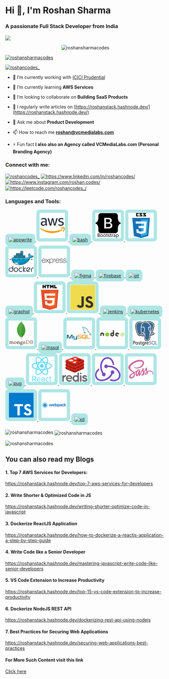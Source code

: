 <h1 align="left">Hi 👋, I'm Roshan Sharma</h1>
<h3 align="left">A passionate Full Stack Developer from India</h3>
<img src="https://i.pinimg.com/originals/e8/f4/53/e8f453469a3ec97ecd354df465d73913.gif" width="400px" align="center"/>

<p align="center"> <img src="https://komarev.com/ghpvc/?username=roshansharmacodes&label=Profile%20views&color=0e75b6&style=flat" alt="roshansharmacodes" /> </p>

<p align="left"> <a href="https://github.com/ryo-ma/github-profile-trophy"><img src="https://github-profile-trophy.vercel.app/?username=roshansharmacodes" alt="roshansharmacodes" /></a> </p>

<p align="left"> <a href="https://twitter.com/roshancodes_" target="blank"><img src="https://img.shields.io/twitter/follow/roshancodes_?logo=twitter&style=for-the-badge" alt="roshancodes_" /></a> </p>

- 🔭 I’m currently working with [ICICI Prudential](https://www.iciciprulife.com/)

- 🌱 I’m currently learning **AWS Services**

- 👯 I’m looking to collaborate on **Building SaaS Products**

- 📝 I regularly write articles on [https://roshanstack.hashnode.dev/](https://roshanstack.hashnode.dev/)

- 💬 Ask me about **Product Development**

- 📫 How to reach me **roshan@vcmedialabs.com**

- ⚡ Fun fact **I also also an Agency called VCMediaLabs.com (Personal Branding Agency)**

<h3 align="left">Connect with me:</h3>
<p align="left">
<a href="https://twitter.com/roshancodes_" target="blank"><img align="center" src="https://raw.githubusercontent.com/rahuldkjain/github-profile-readme-generator/master/src/images/icons/Social/twitter.svg" alt="roshancodes_" height="30" width="40" /></a>
<a href="https://linkedin.com/in/https://www.linkedin.com/in/roshancodes/" target="blank"><img align="center" src="https://raw.githubusercontent.com/rahuldkjain/github-profile-readme-generator/master/src/images/icons/Social/linked-in-alt.svg" alt="https://www.linkedin.com/in/roshancodes/" height="30" width="40" /></a>
<a href="https://instagram.com/https://www.instagram.com/roshan.codes/" target="blank"><img align="center" src="https://raw.githubusercontent.com/rahuldkjain/github-profile-readme-generator/master/src/images/icons/Social/instagram.svg" alt="https://www.instagram.com/roshan.codes/" height="30" width="40" /></a>
<a href="https://www.leetcode.com/https://leetcode.com/roshancodes_/" target="blank"><img align="center" src="https://raw.githubusercontent.com/rahuldkjain/github-profile-readme-generator/master/src/images/icons/Social/leet-code.svg" alt="https://leetcode.com/roshancodes_/" height="30" width="40" /></a>
</p>

<h3 align="left">Languages and Tools:</h3>
    <p align="left"> <a href="https://appwrite.io" target="_blank" rel="noreferrer"> <img style="padding:10px;width:80px;height:80px;background-color:#aee6e4;border-radius:10px;" src="https://www.vectorlogo.zone/logos/appwriteio/appwriteio-icon.svg" alt="appwrite" width="40" height="40"/> </a> <a href="https://aws.amazon.com" target="_blank" rel="noreferrer"> <img style="padding:10px;width:80px;height:80px;background-color:#aee6e4;border-radius:10px;" src="https://raw.githubusercontent.com/devicons/devicon/master/icons/amazonwebservices/amazonwebservices-original-wordmark.svg" alt="aws" width="40" height="40"/> </a> <a href="https://www.gnu.org/software/bash/" target="_blank" rel="noreferrer"> <img style="padding:10px;width:80px;height:80px;background-color:#aee6e4;border-radius:10px;" src="https://www.vectorlogo.zone/logos/gnu_bash/gnu_bash-icon.svg" alt="bash" width="40" height="40"/> </a> <a href="https://getbootstrap.com" target="_blank" rel="noreferrer"> <img style="padding:10px;width:80px;height:80px;background-color:#aee6e4;border-radius:10px;" src="https://raw.githubusercontent.com/devicons/devicon/master/icons/bootstrap/bootstrap-plain-wordmark.svg" alt="bootstrap" width="40" height="40"/> </a> <a href="https://www.w3schools.com/css/" target="_blank" rel="noreferrer"> <img style="padding:10px;width:80px;height:80px;background-color:#aee6e4;border-radius:10px;" src="https://raw.githubusercontent.com/devicons/devicon/master/icons/css3/css3-original-wordmark.svg" alt="css3" width="40" height="40"/> </a> <a href="https://www.docker.com/" target="_blank" rel="noreferrer"> <img style="padding:10px;width:80px;height:80px;background-color:#aee6e4;border-radius:10px;" src="https://raw.githubusercontent.com/devicons/devicon/master/icons/docker/docker-original-wordmark.svg" alt="docker" width="40" height="40"/> </a> <a href="https://expressjs.com" target="_blank" rel="noreferrer"> <img style="padding:10px;width:80px;height:80px;background-color:#aee6e4;border-radius:10px;" src="https://raw.githubusercontent.com/devicons/devicon/master/icons/express/express-original-wordmark.svg" alt="express" width="40" height="40"/> </a> <a href="https://www.figma.com/" target="_blank" rel="noreferrer"> <img style="padding:10px;width:80px;height:80px;background-color:#aee6e4;border-radius:10px;" src="https://www.vectorlogo.zone/logos/figma/figma-icon.svg" alt="figma" width="40" height="40"/> </a> <a href="https://firebase.google.com/" target="_blank" rel="noreferrer"> <img style="padding:10px;width:80px;height:80px;background-color:#aee6e4;border-radius:10px;" src="https://www.vectorlogo.zone/logos/firebase/firebase-icon.svg" alt="firebase" width="40" height="40"/> </a> <a href="https://git-scm.com/" target="_blank" rel="noreferrer"> <img style="padding:10px;width:80px;height:80px;background-color:#aee6e4;border-radius:10px;" src="https://www.vectorlogo.zone/logos/git-scm/git-scm-icon.svg" alt="git" width="40" height="40"/> </a> <a href="https://graphql.org" target="_blank" rel="noreferrer"> <img style="padding:10px;width:80px;height:80px;background-color:#aee6e4;border-radius:10px;" src="https://www.vectorlogo.zone/logos/graphql/graphql-icon.svg" alt="graphql" width="40" height="40"/> </a> <a href="https://www.w3.org/html/" target="_blank" rel="noreferrer"> <img style="padding:10px;width:80px;height:80px;background-color:#aee6e4;border-radius:10px;" src="https://raw.githubusercontent.com/devicons/devicon/master/icons/html5/html5-original-wordmark.svg" alt="html5" width="40" height="40"/> </a> <a href="https://developer.mozilla.org/en-US/docs/Web/JavaScript" target="_blank" rel="noreferrer"> <img style="padding:10px;width:80px;height:80px;background-color:#aee6e4;border-radius:10px;" src="https://raw.githubusercontent.com/devicons/devicon/master/icons/javascript/javascript-original.svg" alt="javascript" width="40" height="40"/> </a> <a href="https://www.jenkins.io" target="_blank" rel="noreferrer"> <img style="padding:10px;width:80px;height:80px;background-color:#aee6e4;border-radius:10px;" src="https://www.vectorlogo.zone/logos/jenkins/jenkins-icon.svg" alt="jenkins" width="40" height="40"/> </a> <a href="https://kubernetes.io" target="_blank" rel="noreferrer"> <img style="padding:10px;width:80px;height:80px;background-color:#aee6e4;border-radius:10px;" src="https://www.vectorlogo.zone/logos/kubernetes/kubernetes-icon.svg" alt="kubernetes" width="40" height="40"/> </a> <a href="https://www.mongodb.com/" target="_blank" rel="noreferrer"> <img style="padding:10px;width:80px;height:80px;background-color:#aee6e4;border-radius:10px;" src="https://raw.githubusercontent.com/devicons/devicon/master/icons/mongodb/mongodb-original-wordmark.svg" alt="mongodb" width="40" height="40"/> </a> <a href="https://www.microsoft.com/en-us/sql-server" target="_blank" rel="noreferrer"> <img style="padding:10px;width:80px;height:80px;background-color:#aee6e4;border-radius:10px;" src="https://www.svgrepo.com/show/303229/microsoft-sql-server-logo.svg" alt="mssql" width="40" height="40"/> </a> <a href="https://www.mysql.com/" target="_blank" rel="noreferrer"> <img style="padding:10px;width:80px;height:80px;background-color:#aee6e4;border-radius:10px;" src="https://raw.githubusercontent.com/devicons/devicon/master/icons/mysql/mysql-original-wordmark.svg" alt="mysql" width="40" height="40"/> </a> <a href="https://nodejs.org" target="_blank" rel="noreferrer"> <img style="padding:10px;width:80px;height:80px;background-color:#aee6e4;border-radius:10px;" src="https://raw.githubusercontent.com/devicons/devicon/master/icons/nodejs/nodejs-original-wordmark.svg" alt="nodejs" width="40" height="40"/> </a> <a href="https://www.postgresql.org" target="_blank" rel="noreferrer"> <img style="padding:10px;width:80px;height:80px;background-color:#aee6e4;border-radius:10px;" src="https://raw.githubusercontent.com/devicons/devicon/master/icons/postgresql/postgresql-original-wordmark.svg" alt="postgresql" width="40" height="40"/> </a> <a href="https://pugjs.org" target="_blank" rel="noreferrer"> <img style="padding:10px;width:80px;height:80px;background-color:#aee6e4;border-radius:10px;" src="https://cdn.worldvectorlogo.com/logos/pug.svg" alt="pug" width="40" height="40"/> </a> <a href="https://reactjs.org/" target="_blank" rel="noreferrer"> <img style="padding:10px;width:80px;height:80px;background-color:#aee6e4;border-radius:10px;" src="https://raw.githubusercontent.com/devicons/devicon/master/icons/react/react-original-wordmark.svg" alt="react" width="40" height="40"/> </a> <a href="https://redis.io" target="_blank" rel="noreferrer"> <img style="padding:10px;width:80px;height:80px;background-color:#aee6e4;border-radius:10px;" src="https://raw.githubusercontent.com/devicons/devicon/master/icons/redis/redis-original-wordmark.svg" alt="redis" width="40" height="40"/> </a> <a href="https://redux.js.org" target="_blank" rel="noreferrer"> <img style="padding:10px;width:80px;height:80px;background-color:#aee6e4;border-radius:10px;" src="https://raw.githubusercontent.com/devicons/devicon/master/icons/redux/redux-original.svg" alt="redux" width="40" height="40"/> </a> <a href="https://sass-lang.com" target="_blank" rel="noreferrer"> <img style="padding:10px;width:80px;height:80px;background-color:#aee6e4;border-radius:10px;" src="https://raw.githubusercontent.com/devicons/devicon/master/icons/sass/sass-original.svg" alt="sass" width="40" height="40"/> </a> <a href="https://www.typescriptlang.org/" target="_blank" rel="noreferrer"> <img style="padding:10px;width:80px;height:80px;background-color:#aee6e4;border-radius:10px;" src="https://raw.githubusercontent.com/devicons/devicon/master/icons/typescript/typescript-original.svg" alt="typescript" width="40" height="40"/> </a> <a href="https://webpack.js.org" target="_blank" rel="noreferrer"> <img  style="padding:10px;width:80px;height:80px;background-color:#aee6e4;border-radius:10px;" src="https://raw.githubusercontent.com/devicons/devicon/d00d0969292a6569d45b06d3f350f463a0107b0d/icons/webpack/webpack-original-wordmark.svg" alt="webpack" width="40" height="40"/> </a> <a href="https://www.adobe.com/products/xd.html" target="_blank" rel="noreferrer"> <img style="padding:10px;width:80px;height:80px;background-color:#aee6e4;border-radius:10px;" src="https://cdn.worldvectorlogo.com/logos/adobe-xd.svg" alt="xd" width="40" height="40"/> </a> </p>
<p><img align="left" src="https://github-readme-stats.vercel.app/api/top-langs?username=roshansharmacodes&show_icons=true&locale=en&layout=compact" alt="roshansharmacodes" /></p>
<p>&nbsp;<img align="center" src="https://github-readme-stats.vercel.app/api?username=roshansharmacodes&show_icons=true&locale=en" alt="roshansharmacodes" /></p>
<p><img align="center" src="https://github-readme-streak-stats.herokuapp.com/?user=roshansharmacodes&" alt="roshansharmacodes" /></p>

<h2>You can also read my Blogs </h2>
<h4> 1. Top 7 AWS Services for Developers:</h4><a href="https://roshanstack.hashnode.dev/top-7-aws-services-for-developers">https://roshanstack.hashnode.dev/top-7-aws-services-for-developers</a>
<h4> 2. Write Shorter & Optimized Code in JS</h4><a href="https://roshanstack.hashnode.dev/writing-shorter-optimize-code-in-javascript">https://roshanstack.hashnode.dev/writing-shorter-optimize-code-in-javascript</a>
<h4> 3. Dockerize ReactJS Application</h4><a href="https://roshanstack.hashnode.dev/how-to-dockerize-a-reactjs-application-a-step-by-step-guide">https://roshanstack.hashnode.dev/how-to-dockerize-a-reactjs-application-a-step-by-step-guide</a>
<h4> 4. Write Code like a Senior Developer</h4><a href="https://roshanstack.hashnode.dev/mastering-javascript-write-code-like-senior-developers">https://roshanstack.hashnode.dev/mastering-javascript-write-code-like-senior-developers</a>
<h4> 5. VS Code Extension to Increase Productivity</h4><a href="https://roshanstack.hashnode.dev/top-15-vs-code-extension-to-increase-productivity">https://roshanstack.hashnode.dev/top-15-vs-code-extension-to-increase-productivity</a>
<h4> 6. Dockerize NodeJS REST API</h4><a href="https://roshanstack.hashnode.dev/dockerizing-rest-api-using-nodejs">https://roshanstack.hashnode.dev/dockerizing-rest-api-using-nodejs</a>
<h4> 7. Best Practices for Securing Web Applications</h4><a href="https://roshanstack.hashnode.dev/securing-web-applications-best-practices">https://roshanstack.hashnode.dev/securing-web-applications-best-practices</a>
<h4>For More Such Content visit this link </h4><a href="https://roshanstack.hashnode.dev/">Click here</a>
